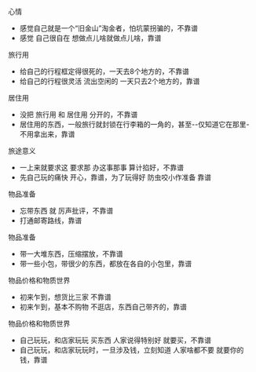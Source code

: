 
心情
- 感觉自己就是一个“旧金山”淘金者，怕坑蒙拐骗的，不靠谱
- 感觉 自己很自在 想做点儿啥就做点儿啥，靠谱

旅行用
- 给自己的行程框定得很死的，一天去8个地方的，不靠谱
- 给自己的行程很灵活 流出空闲的 一天只去2个地方的，靠谱

居住用
- 没把 旅行用 和 居住用 分开的，不靠谱
- 居住用的东西，一般旅行就封锁在行李箱的一角的，甚至--仅知道它在那里-不用拿出来，靠谱

旅途意义
- 一上来就要求这 要求那 办这事那事 算计掐好，不靠谱
- 先自己玩的痛快 开心，靠谱，为了玩得好 防虫咬小作准备 靠谱

物品准备
- 忘带东西 就 厉声批评，不靠谱
- 打通邮寄路线，靠谱

物品准备
- 带一大堆东西，压缩摆放，不靠谱
- 带一些小包，带很少的东西，都放在各自的小包里，靠谱

物品价格和物质世界
- 初来乍到，想货比三家 不靠谱
- 初来乍到，基本不购物 不逛店，东西自己带齐的，靠谱

物品价格和物质世界
- 自己玩玩，和店家玩玩 买东西 人家说得特别好 就要买，不靠谱
- 自己玩玩，和店家玩玩时，一旦涉及钱，立刻知道 人家啥都不要 就要你的钱，靠谱



